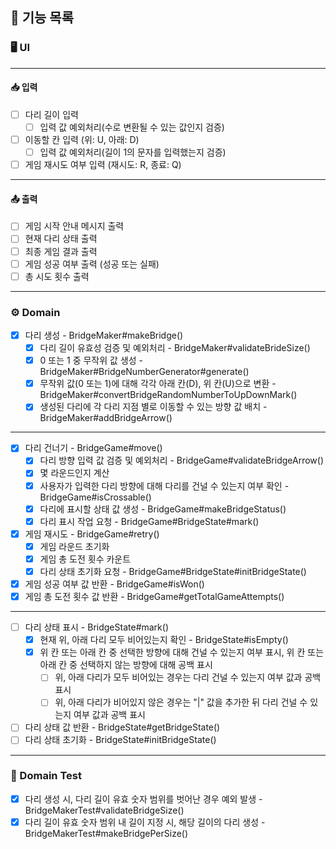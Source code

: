 ## 🔖 기능 목록 

### 🖥 UI
*** 
#### 📥 입력  
- [ ] 다리 길이 입력 
    - [ ] 입력 값 예외처리(수로 변환될 수 있는 값인지 검증)  
- [ ] 이동할 칸 입력 (위: U, 아래: D)
    - [ ] 입력 값 예외처리(길이 1의 문자를 입력했는지 검증)
- [ ] 게임 재시도 여부 입력 (재시도: R, 종료: Q)
***
#### 📤 출력
- [ ] 게임 시작 안내 메시지 출력
- [ ] 현재 다리 상태 출력
- [ ] 최종 게임 결과 출력
- [ ] 게임 성공 여부 출력 (성공 또는 실패)
- [ ] 총 시도 횟수 출력
***

### ⚙️ Domain

- [X] 다리 생성 - BridgeMaker#makeBridge()
    - [X] 다리 길이 유효성 검증 및 예외처리 - BridgeMaker#validateBrideSize()
    - [X] 0 또는 1 중 무작위 값 생성 - BridgeMaker#BridgeNumberGenerator#generate()
    - [X] 무작위 값(0 또는 1)에 대해 각각 아래 칸(D), 위 칸(U)으로 변환 - BridgeMaker#convertBridgeRandomNumberToUpDownMark()
    - [X] 생성된 다리에 각 다리 지점 별로 이동할 수 있는 방향 값 배치 - BridgeMaker#addBridgeArrow()
***
- [X] 다리 건너기 - BridgeGame#move()
    - [X] 다리 방향 입력 값 검증 및 예외처리 - BridgeGame#validateBridgeArrow()
    - [X] 몇 라운드인지 계산
    - [X] 사용자가 입력한 다리 방향에 대해 다리를 건널 수 있는지 여부 확인 - BridgeGame#isCrossable()
    - [X] 다리에 표시할 상태 값 생성 - BridgeGame#makeBridgeStatus()
    - [X] 다리 표시 작업 요청 - BridgeGame#BridgeState#mark()
- [X] 게임 재시도 - BridgeGame#retry()
    - [X] 게임 라운드 초기화 
    - [X] 게임 총 도전 횟수 카운트
    - [X] 다리 상태 초기화 요청 - BridgeGame#BridgeState#initBridgeState()
- [X] 게임 성공 여부 값 반환 - BridgeGame#isWon()
- [X] 게임 총 도전 횟수 값 반환 - BridgeGame#getTotalGameAttempts()
***
- [ ] 다리 상태 표시 - BridgeState#mark()
    - [X] 현재 위, 아래 다리 모두 비어있는지 확인 - BridgeState#isEmpty()
    - [X] 위 칸 또는 아래 칸 중 선택한 방향에 대해 건널 수 있는지 여부 표시, 위 칸 또는 아래 칸 중 선택하지 않는 방향에 대해 공백 표시
      - [ ] 위, 아래 다리가 모두 비어있는 경우는 다리 건널 수 있는지 여부 값과 공백 표시
      - [ ] 위, 아래 다리가 비어있지 않은 경우는 "|" 값을 추가한 뒤 다리 건널 수 있는지 여부 값과 공백 표시 
- [ ] 다리 상태 값 반환 - BridgeState#getBridgeState()
- [ ] 다리 상태 초기화 - BridgeState#initBridgeState()
***

### 📝 Domain Test

- [X] 다리 생성 시, 다리 길이 유효 숫자 범위를 벗어난 경우 예외 발생 - BridgeMakerTest#validateBridgeSize()
- [X] 다리 길이 유효 숫자 범위 내 길이 지정 시, 해당 길이의 다리 생성 - BridgeMakerTest#makeBridgePerSize()